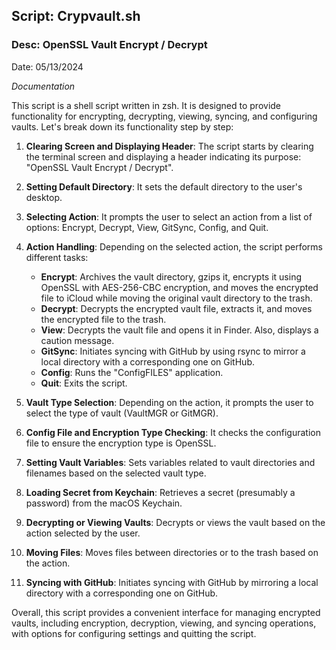 ## Script: Crypvault.sh
### Desc: OpenSSL Vault Encrypt / Decrypt
Date: 05/13/2024

_Documentation_

This script is a shell script written in zsh.  It is designed to provide functionality for encrypting, decrypting, viewing, syncing, and configuring vaults. Let's break down its functionality step by step:

1. **Clearing Screen and Displaying Header**: The script starts by clearing the terminal screen and displaying a header indicating its purpose: "OpenSSL Vault Encrypt / Decrypt".

2. **Setting Default Directory**: It sets the default directory to the user's desktop.

3. **Selecting Action**: It prompts the user to select an action from a list of options: Encrypt, Decrypt, View, GitSync, Config, and Quit.

4. **Action Handling**: Depending on the selected action, the script performs different tasks:
   - **Encrypt**: Archives the vault directory, gzips it, encrypts it using OpenSSL with AES-256-CBC encryption, and moves the encrypted file to iCloud while moving the original vault directory to the trash.
   - **Decrypt**: Decrypts the encrypted vault file, extracts it, and moves the encrypted file to the trash.
   - **View**: Decrypts the vault file and opens it in Finder. Also, displays a caution message.
   - **GitSync**: Initiates syncing with GitHub by using rsync to mirror a local directory with a corresponding one on GitHub.
   - **Config**: Runs the "ConfigFILES" application.
   - **Quit**: Exits the script.

5. **Vault Type Selection**: Depending on the action, it prompts the user to select the type of vault (VaultMGR or GitMGR).

6. **Config File and Encryption Type Checking**: It checks the configuration file to ensure the encryption type is OpenSSL.

7. **Setting Vault Variables**: Sets variables related to vault directories and filenames based on the selected vault type.

8. **Loading Secret from Keychain**: Retrieves a secret (presumably a password) from the macOS Keychain.

9. **Decrypting or Viewing Vaults**: Decrypts or views the vault based on the action selected by the user.

10. **Moving Files**: Moves files between directories or to the trash based on the action.

11. **Syncing with GitHub**: Initiates syncing with GitHub by mirroring a local directory with a corresponding one on GitHub.

Overall, this script provides a convenient interface for managing encrypted vaults, including encryption, decryption, viewing, and syncing operations, with options for configuring settings and quitting the script.